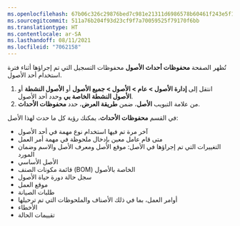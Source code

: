 ```yaml
---
ms.openlocfilehash: 67b06c326c29876bed7c981e21311d6986578b60461f243e5f1589e7ba7d87d9
ms.sourcegitcommit: 511a76b204f93d23cf9f7a70059525f79170f6bb
ms.translationtype: HT
ms.contentlocale: ar-SA
ms.lasthandoff: 08/11/2021
ms.locfileid: "7062158"
---
```

تُظهر الصفحة **محفوظات أحداث الأصول** محفوظات التسجيل التي تم إجراؤها أثناء فترة استخدام أحد الأصول. 

1. انتقل إلى **إدارة الأصول > عام > الأصول > جميع الأصول** أو **الأصول النشطة** أو **الأصول النشطة الخاصة بي** وحدد أحد الأصول.
1. من علامة التبويب **الأصل**، ضمن **طريقة العرض**، حدد **محفوظات الأحداث**.

في القسم **محفوظات الأحداث**، يمكنك رؤية كل ما حدث لهذا الأصل: 

- آخر مرة تم فيها استخدام نوع مهمة في أحد الأصول
- متى قام عامل معين بإدخال ملحوظة في مهمة أمر العمل
- التغييرات التي تم إجراؤها في الأصل: موقع الأصل ومعرف الأصل والاسم وضمان المورد
- الأصل الأساسي
- قائمة مكونات الصنف (BOM) الخاصة بالأصول
- سجل حالة دورة حياة الأصول
- موقع العمل
- طلبات الصيانة
- أوامر العمل، بما في ذلك الأصناف والملحوظات التي تم ترحيلها
- الأخطاء
- تقييمات الحالة
